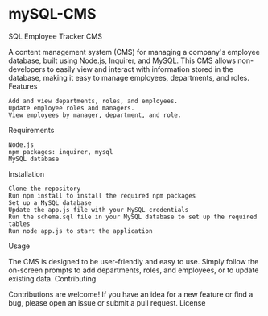 # mySQL-CMS

SQL Employee Tracker CMS

A content management system (CMS) for managing a company's employee database, built using Node.js, Inquirer, and MySQL. This CMS allows non-developers to easily view and interact with information stored in the database, making it easy to manage employees, departments, and roles.
Features

    Add and view departments, roles, and employees.
    Update employee roles and managers.
    View employees by manager, department, and role.

Requirements

    Node.js
    npm packages: inquirer, mysql
    MySQL database

Installation

    Clone the repository
    Run npm install to install the required npm packages
    Set up a MySQL database
    Update the app.js file with your MySQL credentials
    Run the schema.sql file in your MySQL database to set up the required tables
    Run node app.js to start the application

Usage

The CMS is designed to be user-friendly and easy to use. Simply follow the on-screen prompts to add departments, roles, and employees, or to update existing data.
Contributing

Contributions are welcome! If you have an idea for a new feature or find a bug, please open an issue or submit a pull request.
License

